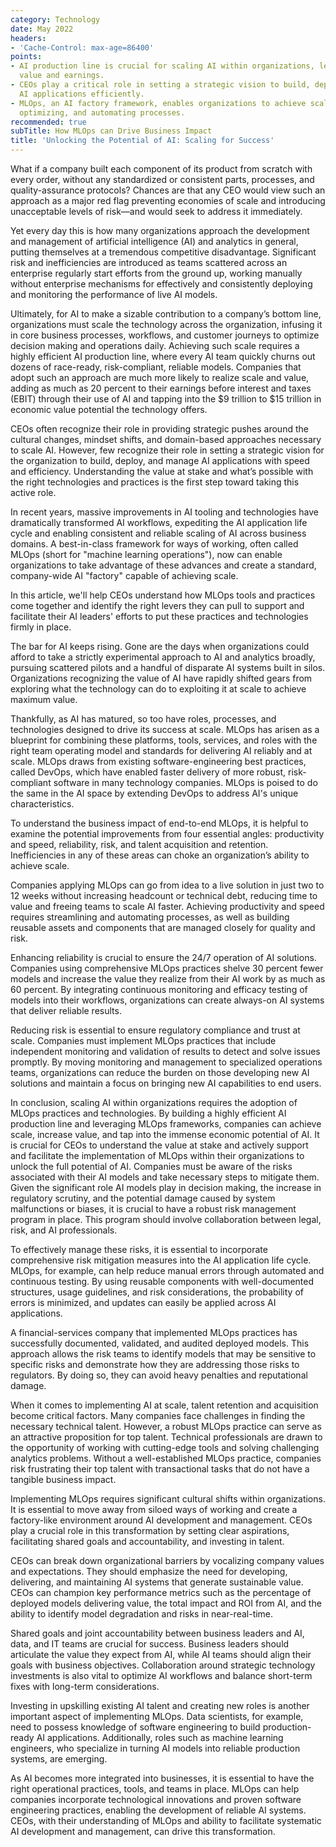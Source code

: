 ```yaml
---
category: Technology
date: May 2022
headers:
- 'Cache-Control: max-age=86400'
points:
- AI production line is crucial for scaling AI within organizations, leading to increased
  value and earnings.
- CEOs play a critical role in setting a strategic vision to build, deploy, and manage
  AI applications efficiently.
- MLOps, an AI factory framework, enables organizations to achieve scale by standardizing,
  optimizing, and automating processes.
recommended: true
subTitle: How MLOps can Drive Business Impact
title: 'Unlocking the Potential of AI: Scaling for Success'
---
```


What if a company built each component of its product from scratch with every order, without any standardized or consistent parts, processes, and quality-assurance protocols? Chances are that any CEO would view such an approach as a major red flag preventing economies of scale and introducing unacceptable levels of risk—and would seek to address it immediately.

Yet every day this is how many organizations approach the development and management of artificial intelligence (AI) and analytics in general, putting themselves at a tremendous competitive disadvantage. Significant risk and inefficiencies are introduced as teams scattered across an enterprise regularly start efforts from the ground up, working manually without enterprise mechanisms for effectively and consistently deploying and monitoring the performance of live AI models.

Ultimately, for AI to make a sizable contribution to a company’s bottom line, organizations must scale the technology across the organization, infusing it in core business processes, workflows, and customer journeys to optimize decision making and operations daily. Achieving such scale requires a highly efficient AI production line, where every AI team quickly churns out dozens of race-ready, risk-compliant, reliable models. Companies that adopt such an approach are much more likely to realize scale and value, adding as much as 20 percent to their earnings before interest and taxes (EBIT) through their use of AI and tapping into the $9 trillion to $15 trillion in economic value potential the technology offers.

CEOs often recognize their role in providing strategic pushes around the cultural changes, mindset shifts, and domain-based approaches necessary to scale AI. However, few recognize their role in setting a strategic vision for the organization to build, deploy, and manage AI applications with speed and efficiency. Understanding the value at stake and what’s possible with the right technologies and practices is the first step toward taking this active role.

In recent years, massive improvements in AI tooling and technologies have dramatically transformed AI workflows, expediting the AI application life cycle and enabling consistent and reliable scaling of AI across business domains. A best-in-class framework for ways of working, often called MLOps (short for "machine learning operations"), now can enable organizations to take advantage of these advances and create a standard, company-wide AI "factory" capable of achieving scale.

In this article, we'll help CEOs understand how MLOps tools and practices come together and identify the right levers they can pull to support and facilitate their AI leaders' efforts to put these practices and technologies firmly in place.

The bar for AI keeps rising. Gone are the days when organizations could afford to take a strictly experimental approach to AI and analytics broadly, pursuing scattered pilots and a handful of disparate AI systems built in silos. Organizations recognizing the value of AI have rapidly shifted gears from exploring what the technology can do to exploiting it at scale to achieve maximum value.

Thankfully, as AI has matured, so too have roles, processes, and technologies designed to drive its success at scale. MLOps has arisen as a blueprint for combining these platforms, tools, services, and roles with the right team operating model and standards for delivering AI reliably and at scale. MLOps draws from existing software-engineering best practices, called DevOps, which have enabled faster delivery of more robust, risk-compliant software in many technology companies. MLOps is poised to do the same in the AI space by extending DevOps to address AI's unique characteristics.

To understand the business impact of end-to-end MLOps, it is helpful to examine the potential improvements from four essential angles: productivity and speed, reliability, risk, and talent acquisition and retention. Inefficiencies in any of these areas can choke an organization’s ability to achieve scale.

Companies applying MLOps can go from idea to a live solution in just two to 12 weeks without increasing headcount or technical debt, reducing time to value and freeing teams to scale AI faster. Achieving productivity and speed requires streamlining and automating processes, as well as building reusable assets and components that are managed closely for quality and risk.

Enhancing reliability is crucial to ensure the 24/7 operation of AI solutions. Companies using comprehensive MLOps practices shelve 30 percent fewer models and increase the value they realize from their AI work by as much as 60 percent. By integrating continuous monitoring and efficacy testing of models into their workflows, organizations can create always-on AI systems that deliver reliable results.

Reducing risk is essential to ensure regulatory compliance and trust at scale. Companies must implement MLOps practices that include independent monitoring and validation of results to detect and solve issues promptly. By moving monitoring and management to specialized operations teams, organizations can reduce the burden on those developing new AI solutions and maintain a focus on bringing new AI capabilities to end users.

In conclusion, scaling AI within organizations requires the adoption of MLOps practices and technologies. By building a highly efficient AI production line and leveraging MLOps frameworks, companies can achieve scale, increase value, and tap into the immense economic potential of AI. It is crucial for CEOs to understand the value at stake and actively support and facilitate the implementation of MLOps within their organizations to unlock the full potential of AI. Companies must be aware of the risks associated with their AI models and take necessary steps to mitigate them. Given the significant role AI models play in decision making, the increase in regulatory scrutiny, and the potential damage caused by system malfunctions or biases, it is crucial to have a robust risk management program in place. This program should involve collaboration between legal, risk, and AI professionals.

To effectively manage these risks, it is essential to incorporate comprehensive risk mitigation measures into the AI application life cycle. MLOps, for example, can help reduce manual errors through automated and continuous testing. By using reusable components with well-documented structures, usage guidelines, and risk considerations, the probability of errors is minimized, and updates can easily be applied across AI applications.

A financial-services company that implemented MLOps practices has successfully documented, validated, and audited deployed models. This approach allows the risk teams to identify models that may be sensitive to specific risks and demonstrate how they are addressing those risks to regulators. By doing so, they can avoid heavy penalties and reputational damage.

When it comes to implementing AI at scale, talent retention and acquisition become critical factors. Many companies face challenges in finding the necessary technical talent. However, a robust MLOps practice can serve as an attractive proposition for top talent. Technical professionals are drawn to the opportunity of working with cutting-edge tools and solving challenging analytics problems. Without a well-established MLOps practice, companies risk frustrating their top talent with transactional tasks that do not have a tangible business impact.

Implementing MLOps requires significant cultural shifts within organizations. It is essential to move away from siloed ways of working and create a factory-like environment around AI development and management. CEOs play a crucial role in this transformation by setting clear aspirations, facilitating shared goals and accountability, and investing in talent.

CEOs can break down organizational barriers by vocalizing company values and expectations. They should emphasize the need for developing, delivering, and maintaining AI systems that generate sustainable value. CEOs can champion key performance metrics such as the percentage of deployed models delivering value, the total impact and ROI from AI, and the ability to identify model degradation and risks in near-real-time.

Shared goals and joint accountability between business leaders and AI, data, and IT teams are crucial for success. Business leaders should articulate the value they expect from AI, while AI teams should align their goals with business objectives. Collaboration around strategic technology investments is also vital to optimize AI workflows and balance short-term fixes with long-term considerations.

Investing in upskilling existing AI talent and creating new roles is another important aspect of implementing MLOps. Data scientists, for example, need to possess knowledge of software engineering to build production-ready AI applications. Additionally, roles such as machine learning engineers, who specialize in turning AI models into reliable production systems, are emerging.

As AI becomes more integrated into businesses, it is essential to have the right operational practices, tools, and teams in place. MLOps can help companies incorporate technological innovations and proven software engineering practices, enabling the development of reliable AI systems. CEOs, with their understanding of MLOps and ability to facilitate systematic AI development and management, can drive this transformation.